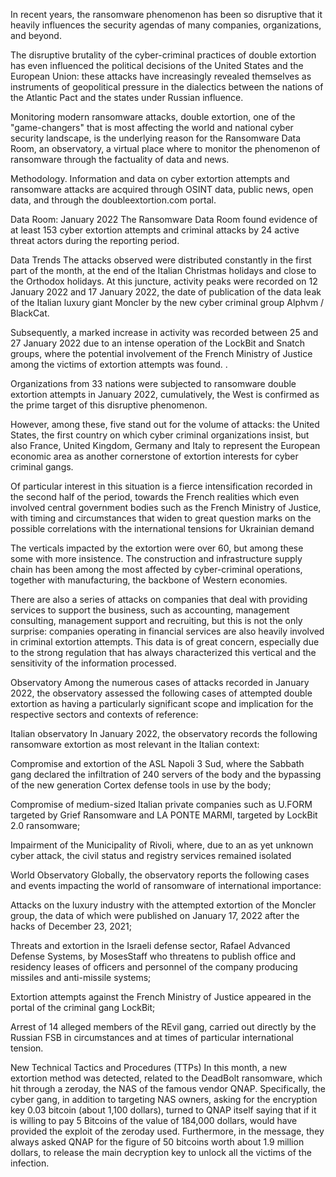In recent years, the ransomware phenomenon has been so disruptive that it heavily influences the security agendas of many companies, organizations, and beyond.


The disruptive brutality of the cyber-criminal practices of double extortion has even influenced the political decisions of the United States and the European Union: these attacks have increasingly revealed themselves as instruments of geopolitical pressure in the dialectics between the nations of the Atlantic Pact and the states under Russian influence.

Monitoring modern ransomware attacks, double extortion, one of the "game-changers" that is most affecting the world and national cyber security landscape, is the underlying reason for the Ransomware Data Room, an observatory, a virtual place where to monitor the phenomenon of ransomware through the factuality of data and news.


Methodology.
Information and data on cyber extortion attempts and ransomware attacks are acquired through OSINT data, public news, open data, and through the doubleextortion.com portal.


Data Room: January 2022
The Ransomware Data Room found evidence of at least 153 cyber extortion attempts and criminal attacks by 24 active threat actors during the reporting period.


Data Trends
The attacks observed were distributed constantly in the first part of the month, at the end of the Italian Christmas holidays and close to the Orthodox holidays. At this juncture, activity peaks were recorded on 12 January 2022 and 17 January 2022, the date of publication of the data leak of the Italian luxury giant Moncler by the new cyber criminal group Alphvm / BlackCat.


Subsequently, a marked increase in activity was recorded between 25 and 27 January 2022 due to an intense operation of the LockBit and Snatch groups, where the potential involvement of the French Ministry of Justice among the victims of extortion attempts was found. .


Organizations from 33 nations were subjected to ransomware double extortion attempts in January 2022, cumulatively, the West is confirmed as the prime target of this disruptive phenomenon.


However, among these, five stand out for the volume of attacks: the United States, the first country on which cyber criminal organizations insist, but also France, United Kingdom, Germany and Italy to represent the European economic area as another cornerstone of extortion interests for cyber criminal gangs.


Of particular interest in this situation is a fierce intensification recorded in the second half of the period, towards the French realities which even involved central government bodies such as the French Ministry of Justice, with timing and circumstances that widen to great question marks on the possible correlations with the international tensions for Ukrainian demand


The verticals impacted by the extortion were over 60, but among these some with more insistence. The construction and infrastructure supply chain has been among the most affected by cyber-criminal operations, together with manufacturing, the backbone of Western economies.


There are also a series of attacks on companies that deal with providing services to support the business, such as accounting, management consulting, management support and recruiting, but this is not the only surprise: companies operating in financial services are also heavily involved in criminal extortion attempts. This data is of great concern, especially due to the strong regulation that has always characterized this vertical and the sensitivity of the information processed.


Observatory
Among the numerous cases of attacks recorded in January 2022, the observatory assessed the following cases of attempted double extortion as having a particularly significant scope and implication for the respective sectors and contexts of reference:


Italian observatory
In January 2022, the observatory records the following ransomware extortion as most relevant in the Italian context:

Compromise and extortion of the ASL Napoli 3 Sud, where the Sabbath gang declared the infiltration of 240 servers of the body and the bypassing of the new generation Cortex defense tools in use by the body;

Compromise of medium-sized Italian private companies such as U.FORM targeted by Grief Ransomware and LA PONTE MARMI, targeted by LockBit 2.0 ransomware;

Impairment of the Municipality of Rivoli, where, due to an as yet unknown cyber attack, the civil status and registry services remained isolated


World Observatory
Globally, the observatory reports the following cases and events impacting the world of ransomware of international importance:

Attacks on the luxury industry with the attempted extortion of the Moncler group, the data of which were published on January 17, 2022 after the hacks of December 23, 2021;

Threats and extortion in the Israeli defense sector, Rafael Advanced Defense Systems, by MosesStaff who threatens to publish office and residency leases of officers and personnel of the company producing missiles and anti-missile systems;

Extortion attempts against the French Ministry of Justice appeared in the portal of the criminal gang LockBit;

Arrest of 14 alleged members of the REvil gang, carried out directly by the Russian FSB in circumstances and at times of particular international tension.


New Technical Tactics and Procedures (TTPs)
In this month, a new extortion method was detected, related to the DeadBolt ransomware, which hit through a zeroday, the NAS of the famous vendor QNAP. Specifically, the cyber gang, in addition to targeting NAS owners, asking for the encryption key 0.03 bitcoin (about 1,100 dollars), turned to QNAP itself saying that if it is willing to pay 5 Bitcoins of the value of 184,000 dollars, would have provided the exploit of the zeroday used. Furthermore, in the message, they always asked QNAP for the figure of 50 bitcoins worth about 1.9 million dollars, to release the main decryption key to unlock all the victims of the infection.